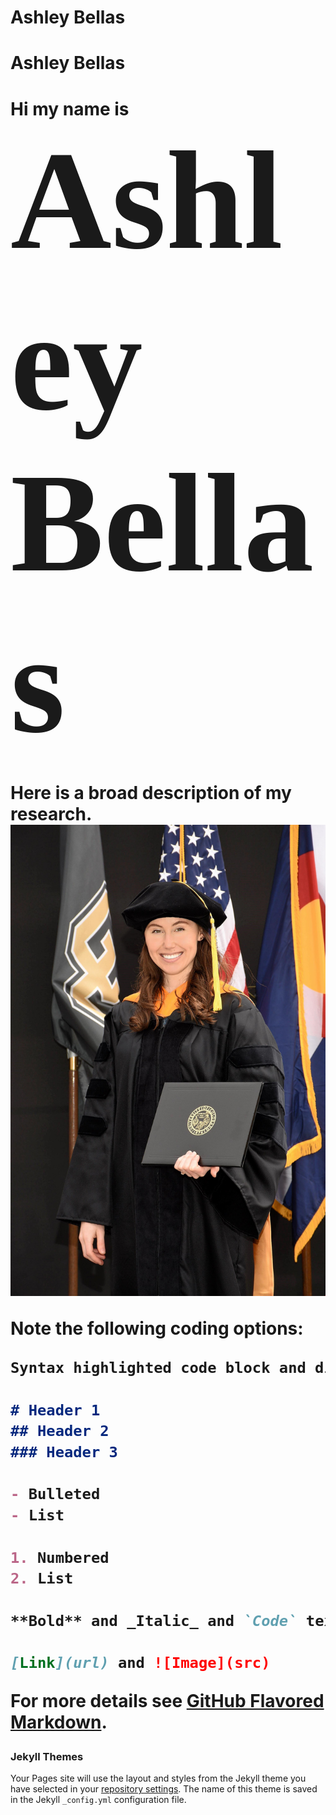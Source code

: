 # Ashley Bellas
<h1>Ashley Bellas<h1>

Hi my name is <span style="font-family:Papyrus; font-size:8em;">Ashley Bellas</span>

Here is a broad description of my research. ![GitHub Logo](3_highres.jpg)


Note the following coding options:

```markdown
Syntax highlighted code block and diff

# Header 1
## Header 2
### Header 3

- Bulleted
- List

1. Numbered
2. List

**Bold** and _Italic_ and `Code` text

[Link](url) and ![Image](src)
```

For more details see [GitHub Flavored Markdown](https://guides.github.com/features/mastering-markdown/).

### Jekyll Themes

Your Pages site will use the layout and styles from the Jekyll theme you have selected in your [repository settings](https://github.com/ashleybellas/ashleybellas.github.io/settings/pages). The name of this theme is saved in the Jekyll `_config.yml` configuration file.

